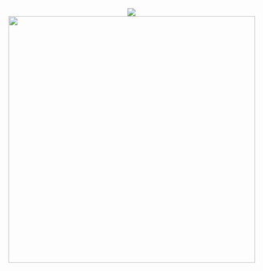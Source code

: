 <div align="center">
  <img src="https://github-readme-stats.vercel.app/api?username=voxten&theme=onedark&show_icons=true&count_private=true">
</div>
<div align="center">
  <img src="https://github-readme-stats.vercel.app/api/top-langs/?username=voxten&theme=onedark" width="495px">
</div>